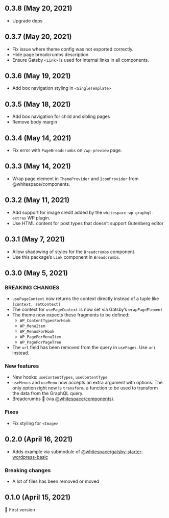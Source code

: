 ## 0.3.8 (May 20, 2021)

- Upgrade deps

## 0.3.7 (May 20, 2021)

- Fix issue where theme config was not exported correctly.
- Hide page breadcrumbs description
- Ensure Gatsby `<Link>` is used for internal links in all components.

## 0.3.6 (May 19, 2021)

- Add box navigation styling in `<SingleTemplate>`

## 0.3.5 (May 18, 2021)

- Add box navigation for child and sibling pages
- Remove body margin

## 0.3.4 (May 14, 2021)

- Fix error with `PageBreadcrumbs` on `/wp-preview` page.

## 0.3.3 (May 14, 2021)

- Wrap page element in `ThemeProvider` and `IconProvider` from
  @whitespace/components.

## 0.3.2 (May 11, 2021)

- Add support for image credit added by the `whitespace-wp-graphql-extras` WP
  plugin.
- Use HTML content for post types that doesn’t support Gutenberg editor

## 0.3.1 (May 7, 2021)

- Allow shadowing of styles for the `Breadcrumbs` component.
- Use this package’s `Link` component in `Breadcrumbs`.

## 0.3.0 (May 5, 2021)

### BREAKING CHANGES

- `usePageContext` now returns the context directly instead of a tuple like
  `[context, setContext]`
- The context for `usePageContext` is now set via Gatsby’s `wrapPageElement`
- The theme now expects these fragments to be defined:
  - `WP_ContentTypesForHook`
  - `WP_MenuItem`
  - `WP_MenusForHook`
  - `WP_PageForMenuItem`
  - `WP_PageForPageTree`
- The `url` field has been removed from the query in `usePages`. Use `uri`
  instead.

### New features

- New hooks: `useContentTypes`, `useContentType`
- `useMenus` and `useMenu` now accepts an extra argument with options. The only
  option right now is `transform`, a function to be used to transform the data
  from the GraphQL query.
- Breadcrumbs 🍞 (via
  [@whitespace/components](https://github.com/whitespace-se/components)).

### Fixes

- Fix styling for `<Image>`

## 0.2.0 (April 16, 2021)

- Adds example via submodule of
  [@whitespace/gatsby-starter-wordpress-basic](https://github.com/whitespace-se/gatsby-starter-wordpress-basic)

### Breaking changes

- A lot of files has been removed or moved

## 0.1.0 (April 15, 2021)

🎉 First version
